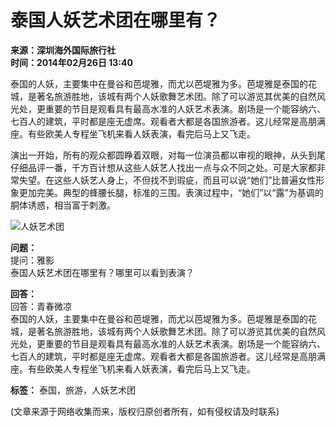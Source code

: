 # 泰国人妖艺术团在哪里有？

**来源：深圳海外国际旅行社**  
**时间：2014年02月26日 13:40**  

泰国的人妖，主要集中在曼谷和芭堤雅，而尤以芭堤雅为多。芭堤雅是泰国的花城，是著名旅游胜地，该城有两个人妖歌舞艺术团。除了可以游览其优美的自然风光处，更重要的节目是观看具有最高水准的人妖艺术表演。剧场是一个能容纳六、七百人的建筑，平时都是座无虚席。观看者大都是各国旅游者。这儿经常是高朋满座。有些欧美人专程坐飞机来看人妖表演，看完后马上又飞走。

演出一开始，所有的观众都圆睁着双眼，对每一位演员都以审视的眼神，从头到尾仔细品评一番，千方百计想从这些人妖艺人找出一点与众不同之处。可是大家都非常失望。在这些人妖艺人身上，不但找不到瑕疵，而且可以说“她们”比普遍女性形象更加完美。典型的蜂腰长腿，标准的三围。表演过程中，“她们”以“露”为基调的胴体诱惑，相当富于刺激。

![人妖艺术团](http://dg.ptotour.com/files/line2020/131441521717105855.jpg)

**问题：**  
提问：雅影  
泰国人妖艺术团在哪里有？哪里可以看到表演？

**回答：**  
回答：青春微凉  
泰国的人妖，主要集中在曼谷和芭堤雅，而尤以芭堤雅为多。芭堤雅是泰国的花城，是著名旅游胜地，该城有两个人妖歌舞艺术团。除了可以游览其优美的自然风光处，更重要的节目是观看具有最高水准的人妖艺术表演。剧场是一个能容纳六、七百人的建筑，平时都是座无虚席。观看者大都是各国旅游者。这儿经常是高朋满座。有些欧美人专程坐飞机来看人妖表演，看完后马上又飞走。

**标签：** 泰国，旅游，人妖艺术团

(文章来源于网络收集而来，版权归原创者所有，如有侵权请及时联系)